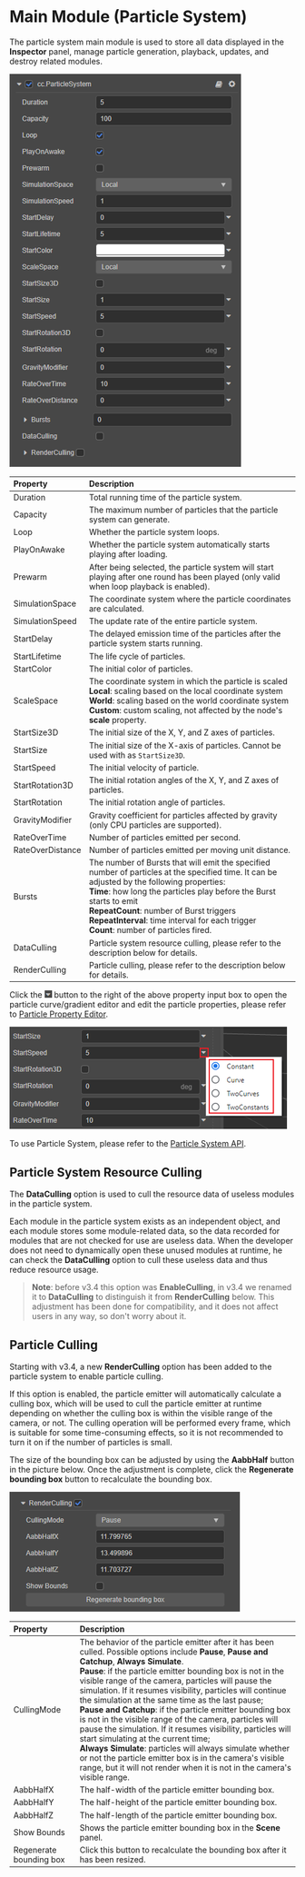 # Main Module (Particle System)

The particle system main module is used to store all data displayed in the **Inspector** panel, manage particle generation, playback, updates, and destroy related modules.

![main-module](main-module/main-module.png)

| Property | Description |
| :--              | :-- |
| Duration         | Total running time of the particle system. |
| Capacity         | The maximum number of particles that the particle system can generate. |
| Loop             | Whether the particle system loops. |
| PlayOnAwake      | Whether the particle system automatically starts playing after loading. |
| Prewarm          | After being selected, the particle system will start playing after one round has been played (only valid when loop playback is enabled). |
| SimulationSpace  | The coordinate system where the particle coordinates are calculated. |
| SimulationSpeed  | The update rate of the entire particle system. |
| StartDelay       | The delayed emission time of the particles after the particle system starts running. |
| StartLifetime    | The life cycle of particles. |
| StartColor       | The initial color of particles. |
| ScaleSpace       | The coordinate system in which the particle is scaled<br>**Local**: scaling based on the local coordinate system<br>**World**: scaling based on the world coordinate system<br>**Custom**: custom scaling, not affected by the node's **scale** property. |
| StartSize3D      | The initial size of the X, Y, and Z axes of particles. |
| StartSize        | The initial size of the X-axis of particles. Cannot be used with as `StartSize3D`. |
| StartSpeed       | The initial velocity of particle. |
| StartRotation3D  | The initial rotation angles of the X, Y, and Z axes of particles. |
| StartRotation    | The initial rotation angle of particles. |
| GravityModifier  | Gravity coefficient for particles affected by gravity (only CPU particles are supported). |
| RateOverTime     | Number of particles emitted per second. |
| RateOverDistance | Number of particles emitted per moving unit distance. |
| Bursts | The number of Bursts that will emit the specified number of particles at the specified time. It can be adjusted by the following properties:<br>**Time**: how long the particles play before the Burst starts to emit<br>**RepeatCount**: number of Burst triggers<br>**RepeatInterval**: time interval for each trigger<br>**Count**: number of particles fired. |
| DataCulling | Particle system resource culling, please refer to the description below for details.  |
| RenderCulling    | Particle culling, please refer to the description below for details. |

Click the ![menu button](main-module/menu-button.png) button to the right of the above property input box to open the particle curve/gradient editor and edit the particle properties, please refer to [Particle Property Editor](./editor/index.md).

![set-pro](main-module/set-pro.png)

To use Particle System, please refer to the [Particle System API](__APIDOC__/en/#/docs/3.3/en/particle/Class/ParticleSystem).

## Particle System Resource Culling

The **DataCulling** option is used to cull the resource data of useless modules in the particle system.

Each module in the particle system exists as an independent object, and each module stores some module-related data, so the data recorded for modules that are not checked for use are useless data. When the developer does not need to dynamically open these unused modules at runtime, he can check the **DataCulling** option to cull these useless data and thus reduce resource usage.

> **Note**: before v3.4 this option was **EnableCulling**, in v3.4 we renamed it to **DataCulling** to distinguish it from **RenderCulling** below. This adjustment has been done for compatibility, and it does not affect users in any way, so don't worry about it.

## Particle Culling

Starting with v3.4, a new **RenderCulling** option has been added to the particle system to enable particle culling.

If this option is enabled, the particle emitter will automatically calculate a culling box, which will be used to cull the particle emitter at runtime depending on whether the culling box is within the visible range of the camera, or not. The culling operation will be performed every frame, which is suitable for some time-consuming effects, so it is not recommended to turn it on if the number of particles is small.

The size of the bounding box can be adjusted by using the **AabbHalf** button in the picture below. Once the adjustment is complete, click the **Regenerate bounding box** button to recalculate the bounding box.

![render culling](main-module/render-culling.png)

| Property | Description |
| :--- | :--- |
| CullingMode | The behavior of the particle emitter after it has been culled. Possible options include **Pause**, **Pause and Catchup**, **Always Simulate**. <br>**Pause**: if the particle emitter bounding box is not in the visible range of the camera, particles will pause the simulation. If it resumes visibility, particles will continue the simulation at the same time as the last pause;<br>**Pause and Catchup**: if the particle emitter bounding box is not in the visible range of the camera, particles will pause the simulation. If it resumes visibility, particles will start simulating at the current time;<br>**Always Simulate**: particles will always simulate whether or not the particle emitter box is in the camera's visible range, but it will not render when it is not in the camera's visible range. |
| AabbHalfX   | The half-width of the particle emitter bounding box. | 
| AabbHalfY   | The half-height of the particle emitter bounding box. |
| AabbHalfZ   | The half-length of the particle emitter bounding box. |
| Show Bounds | Shows the particle emitter bounding box in the **Scene** panel. |
| Regenerate bounding box| Click this button to recalculate the bounding box after it has been resized. |